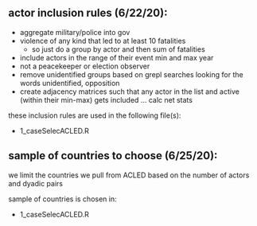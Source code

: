 ## actor inclusion rules (6/22/20):

- aggregate military/police into gov
- violence of any kind that led to at least 10 fatalities
  - so just do a group by actor and then sum of fatalities
- include actors in the range of their event min and max year
- not a peacekeeper or election observer
- remove unidentified groups based on grepl searches looking for the words unidentified, opposition
- create adjacency matrices such that any actor in the list and active (within their min-max) gets included ... calc net stats

these inclusion rules are used in the following file(s):

- 1_caseSelecACLED.R


## sample of countries to choose (6/25/20):

we limit the countries we pull from ACLED based on the number of actors and dyadic pairs

sample of countries is chosen in:

- 1_caseSelecACLED.R 
